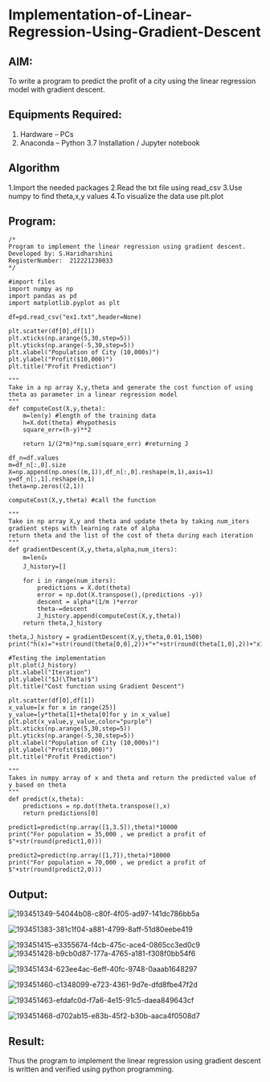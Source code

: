 # Implementation-of-Linear-Regression-Using-Gradient-Descent

## AIM:
To write a program to predict the profit of a city using the linear regression model with gradient descent.

## Equipments Required:
1. Hardware – PCs
2. Anaconda – Python 3.7 Installation / Jupyter notebook

## Algorithm

1.Import the needed packages
2.Read the txt file using read_csv
3.Use numpy to find theta,x,y values
4.To visualize the data use plt.plot


## Program:
```
/*
Program to implement the linear regression using gradient descent.
Developed by: S.Haridharshini
RegisterNumber:  212221230033
*/
```
```
#import files
import numpy as np
import pandas as pd
import matplotlib.pyplot as plt

df=pd.read_csv("ex1.txt",header=None)

plt.scatter(df[0],df[1])
plt.xticks(np.arange(5,30,step=5))
plt.yticks(np.arange(-5,30,step=5))
plt.xlabel("Population of City (10,000s)")
plt.ylabel("Profit($10,000)")
plt.title("Profit Prediction")

"""
Take in a np array X,y,theta and generate the cost function of using theta as parameter in a linear regression model
"""
def computeCost(X,y,theta):
    m=len(y) #length of the training data
    h=X.dot(theta) #hypothesis
    square_err=(h-y)**2
    
    return 1/(2*m)*np.sum(square_err) #returning J

df_n=df.values
m=df_n[:,0].size
X=np.append(np.ones((m,1)),df_n[:,0].reshape(m,1),axis=1)
y=df_n[:,1].reshape(m,1)
theta=np.zeros((2,1))

computeCost(X,y,theta) #call the function

"""
Take in np array X,y and theta and update theta by taking num_iters gradient steps with learning rate of alpha 
return theta and the list of the cost of theta during each iteration
"""
def gradientDescent(X,y,theta,alpha,num_iters):
    m=len👍
    J_history=[]
    
    for i in range(num_iters):
        predictions = X.dot(theta)
        error = np.dot(X.transpose(),(predictions -y))
        descent = alpha*(1/m )*error
        theta-=descent
        J_history.append(computeCost(X,y,theta))
    return theta,J_history

theta,J_history = gradientDescent(X,y,theta,0.01,1500)
print("h(x)="+str(round(theta[0,0],2))+"+"+str(round(theta[1,0],2))+"x1")

#Testing the implementation
plt.plot(J_history)
plt.xlabel("Iteration")
plt.ylabel("$J(\Theta)$")
plt.title("Cost function using Gradient Descent")

plt.scatter(df[0],df[1])
x_value=[x for x in range(25)]
y_value=[y*theta[1]+theta[0]for y in x_value]
plt.plot(x_value,y_value,color="purple")
plt.xticks(np.arange(5,30,step=5))
plt.yticks(np.arange(-5,30,step=5))
plt.xlabel("Population of City (10,000s)")
plt.ylabel("Profit($10,000)")
plt.title("Profit Prediction")

"""
Takes in numpy array of x and theta and return the predicted value of y based on theta
"""
def predict(x,theta):
    predictions = np.dot(theta.transpose(),x)
    return predictions[0]

predict1=predict(np.array([1,3.5]),theta)*10000
print("For population = 35,000 , we predict a profit of $"+str(round(predict1,0)))

predict2=predict(np.array([1,7]),theta)*10000
print("For population = 70,000 , we predict a profit of $"+str(round(predict2,0)))
```

## Output:
![193451349-54044b08-c80f-4f05-ad97-141dc786bb5a](https://user-images.githubusercontent.com/94168395/202348989-b39c1350-260c-40c9-99ae-287853761842.png)

![193451383-381c1f04-a881-4799-8aff-51d80eebe419](https://user-images.githubusercontent.com/94168395/202349039-25efdf56-fc01-474a-bcce-73dee02430ad.png)

![193451415-e3355674-f4cb-475c-ace4-0865cc3ed0c9](https://user-images.githubusercontent.com/94168395/202349068-860f06ea-22ef-4183-af0a-3d88411d0081.png)
![193451428-b9cb0d87-177a-4765-a181-f308f0bb54f6](https://user-images.githubusercontent.com/94168395/202349088-aa56f2cb-dcf6-4fa9-9cf4-7b02449e9130.png)

![193451434-623ee4ac-6eff-40fc-9748-0aaab1648297](https://user-images.githubusercontent.com/94168395/202349126-73283a0b-0752-4880-804c-5b8c16dbf87c.png)

![193451460-c1348099-e723-4361-9d7e-dfd8fbe47f2d](https://user-images.githubusercontent.com/94168395/202349154-6ada240c-9d01-4742-9c54-58ae8a54322e.png)

![193451463-efdafc0d-f7a6-4e15-91c5-daea849643cf](https://user-images.githubusercontent.com/94168395/202349179-ea041267-371a-4fe2-ba8e-7800ac541970.png)

![193451468-d702ab15-e83b-45f2-b30b-aaca4f0508d7](https://user-images.githubusercontent.com/94168395/202349227-0b4f2d67-856e-46c5-ad9f-fc5f763f5982.png)



## Result:
Thus the program to implement the linear regression using gradient descent is written and verified using python programming.
